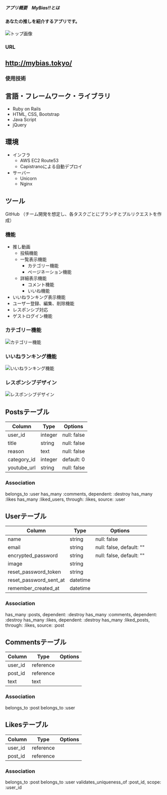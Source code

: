 ##### アプリ概要　MyBias!!とは
#### あなたの推しを紹介するアプリです。
![トップ画像](https://user-images.githubusercontent.com/60571920/100077533-cf659080-2e85-11eb-874a-12fe855ac30d.png)

### URL
## http://mybias.tokyo/

### 使用技術
## 言語・フレームワーク・ライブラリ
- Ruby on Rails
- HTML, CSS, Bootstrap
- Java Script
- jQuery

## 環境
- インフラ
  - AWS EC2 Route53
  - Capistranoによる自動デプロイ
- サーバー
  - Unicorn
  - Nginx

## ツール
GitHub （チーム開発を想定し、各タスクごとにブランチとプルリクエストを作成）

### 機能
- 推し動画
  - 投稿機能
  - 一覧表示機能
    - カテゴリー機能
    - ページネーション機能
  - 詳細表示機能
    - コメント機能
    - いいね機能
- いいねランキング表示機能
- ユーザー登録、編集、削除機能
- レスポンシブ対応
- ゲストログイン機能

### カテゴリー機能
![カテゴリー機能](https://user-images.githubusercontent.com/60571920/100077551-d5f40800-2e85-11eb-9259-0ecef85979c6.jpg)

### いいねランキング機能
![いいねランキング機能](https://user-images.githubusercontent.com/60571920/100077556-d7bdcb80-2e85-11eb-84c5-2b397e2514e0.png)

### レスポンシブデザイン
![レスポンシブデザイン](https://user-images.githubusercontent.com/60571920/100077566-d9878f00-2e85-11eb-8a2d-bd8477793458.png)


## Postsテーブル
|Column|Type|Options|
|------|----|-------|
|user_id|integer|null: false|
|title|string|null: false|
|reason|text|null: false|
|category_id|integer|default: 0|
|youtube_url|string|null: false|

### Association
belongs_to :user
has_many :comments, dependent: :destroy
has_many :likes
has_many :liked_users, through: :likes, source: :user

## Userテーブル
|Column|Type|Options|
|------|----|-------|
|name|string|null: false|
|email|string|null: false, default: ""|
|encrypted_password|string|null: false, default: ""|
|image|string||
|reset_password_token|string||
|reset_password_sent_at|datetime||
|remember_created_at|datetime||

### Association
has_many :posts, dependent: :destroy
has_many :comments, dependent: :destroy
has_many :likes, dependent: :destroy
has_many :liked_posts, through: :likes, source: :post

## Commentsテーブル
|Column|Type|Options|
|------|----|-------|
|user_id|reference||
|post_id|reference||
|text|text||

### Association
belongs_to :post
belongs_to :user

## Likesテーブル
|Column|Type|Options|
|------|----|-------|
|user_id|reference||
|post_id|reference||

### Association
belongs_to :post
belongs_to :user
validates_uniqueness_of :post_id, scope: :user_id